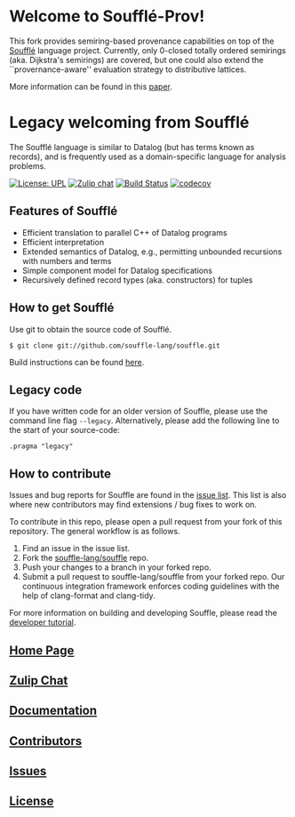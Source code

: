 # Welcome to Soufflé-Prov!

This fork provides semiring-based provenance capabilities on top of the [Soufflé](https://souffle-lang.github.io) language project.
Currently, only 0-closed totally ordered semirings (aka. Dijkstra's semirings) are covered, but one could also extend the ``provernance-aware'' evaluation strategy to distributive lattices.

More information can be found in this [paper](https://arxiv.org/abs/2112.01132).

# Legacy welcoming from Soufflé

The Soufflé language is similar to Datalog (but has terms known as records), and is frequently used as a
domain-specific language for analysis problems.

[![License: UPL](https://img.shields.io/badge/License-UPL--1.0-blue.svg)](https://github.com/souffle-lang/souffle/blob/master/LICENSE)
[![Zulip chat](https://img.shields.io/badge/zulip-join_chat-brightgreen.svg)](https://souffle.zulipchat.com)
[![Build Status](https://travis-ci.org/souffle-lang/souffle.svg?branch=master)](https://travis-ci.org/souffle-lang/souffle)
[![codecov](https://codecov.io/gh/souffle-lang/souffle/branch/master/graph/badge.svg)](https://codecov.io/gh/souffle-lang/souffle)

## Features of Soufflé

*   Efficient translation to parallel C++ of Datalog programs
*   Efficient interpretation
*   Extended semantics of Datalog, e.g., permitting unbounded recursions with numbers and terms
*   Simple component model for Datalog specifications
*   Recursively defined record types (aka. constructors) for tuples

## How to get Soufflé

Use git to obtain the source code of Soufflé.

    $ git clone git://github.com/souffle-lang/souffle.git

Build instructions can be found [here](https://souffle-lang.github.io/build).

## Legacy code

If you have written code for an older version of Souffle, please use the command line flag `--legacy`.
Alternatively, please add the following line to the start of your source-code:
```
.pragma "legacy"
```

## How to contribute

Issues and bug reports for Souffle are found in the [issue list](https://github.com/souffle-lang/souffle/issues).
This list is also where new contributors may find extensions / bug fixes to work on.

To contribute in this repo, please open a pull request from your fork of this repository.
The general workflow is as follows.

1. Find an issue in the issue list.
2. Fork the [souffle-lang/souffle](http://github.com/souffle-lang/souffle.git) repo.
3. Push your changes to a branch in your forked repo.
4. Submit a pull request to souffle-lang/souffle from your forked repo.
Our continuous integration framework enforces coding guidelines with the help of clang-format and clang-tidy.

For more information on building and developing Souffle, please read the [developer tutorial](https://souffle-lang.github.io/development).

## [Home Page](https://souffle-lang.github.io)

## [Zulip Chat](https://souffle.zulipchat.com)

## [Documentation](https://souffle-lang.github.io/docs.html)

## [Contributors](https://souffle-lang.github.io/contributors)

## [Issues](https://github.com/souffle-lang/souffle/issues)

## [License](https://github.com/souffle-lang/souffle/blob/master/licenses/SOUFFLE-UPL.txt)
